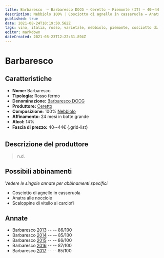 ```yaml
---
title: Barbaresco  – Barbaresco DOCG – Ceretto – Piemonte (IT) – 40🠒44€ – 3★
description: Nebbiolo 100% | Cosciotto di agnello in casseruola – Anatra alle nocciole – Scaloppine di vitello ai carciofi
published: true
date: 2021-08-24T10:19:50.562Z
tags: vino, italia, rosso, varietale, nebbiolo, piemonte, cosciotto di agnello in casseruola, anatra alle nocciole, scaloppine di vitello ai carciofi, 40🠒44€, 3 stelle
editor: markdown
dateCreated: 2021-08-23T12:22:31.894Z
---
```


 # Barbaresco 

## Caratteristiche
- **Nome:** Barbaresco 
- **Tipologia:** Rosso fermo
- **Denominazione:** [Barbaresco DOCG](/denominazioni/Italia/Piemonte/DOCG/Barbaresco)
- **Produttore:** [Ceretto](/produttori/Italia/Piemonte/Ceretto)
- **Composizione:** 100% [Nebbiolo](/vitigni/Italia/bacca-nera/nebbiolo)
- **Affinamento:** 24 mesi in botte grande
- **Alcol:** 14%
- **Fascia di prezzo:** 40🠒44€
{.grid-list}

## Descrizione del produttore

> n.d.

## Possibili abbinamenti
*Vedere le singole annate per abbinamenti specifici*

- Cosciotto di agnello in casseruola
- Anatra alle nocciole
- Scaloppine di vitello ai carciofi

## Annate
- Barbaresco  [2013](vini/Italia/Piemonte/Ceretto/Barbaresco/2013) -- <span class="star-3"></span> -- 86/100
- Barbaresco  [2014](vini/Italia/Piemonte/Ceretto/Barbaresco/2014) -- <span class="star-3"></span> -- 85/100
- Barbaresco  [2015](vini/Italia/Piemonte/Ceretto/Barbaresco/2015) -- <span class="star-3"></span> -- 86/100
- Barbaresco  [2016](vini/Italia/Piemonte/Ceretto/Barbaresco/2016) -- <span class="star-3"></span> -- 87/100
- Barbaresco  [2017](vini/Italia/Piemonte/Ceretto/Barbaresco/2017) -- <span class="star-3"></span> -- 85/100